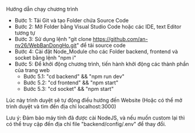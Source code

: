 Hướng dẫn chạy chương trình

- Bước 1: Tải Git và tạo Folder chứa Source Code
- Bước 2: Mở Folder bằng Visual Studio Code hoặc các IDE, text Editor tương tự
- Bước 3: Sử dụng lệnh "git clone https://github.com/an-nv26/WebBanDongHo.git" để tải source code
- Bước 4: Cài đặt Node_Module cho các Folder backend, frontend và socket bằng lệnh "npm i"
- Bước 5: Để khởi động chương trình, tiến hành khởi động các thành phần của trang web
  + Bước 5.1: "cd backend" && "npm run dev"
  + Bước 5.2: "cd frontend" && "npm start"
  + Bước 5.3: "cd socket" && "npm start"

Lúc này trình duyệt sẽ tự động điều hướng đến Website (Hoặc có thể mở trình duyệt và tìm đến địa chỉ localhost:3000)

Lưu ý: Đảm bảo máy tính đã được cài NodeJS, và nếu muốn custom lại thì có thể truy cập đến địa chỉ file "backend/config/.env" để thay đổi.
